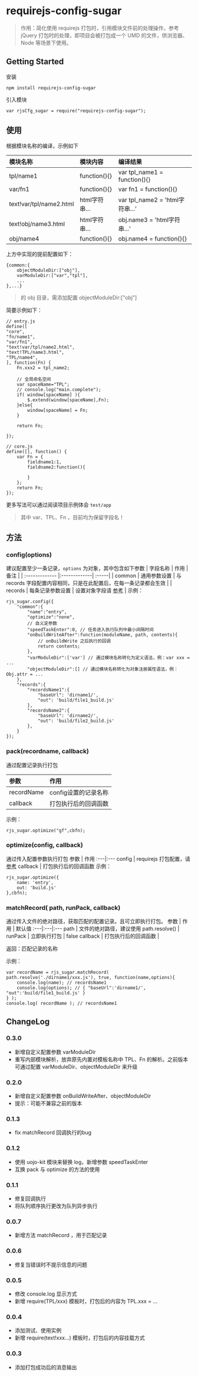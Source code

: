 # requirejs-config-sugar

> 作用：简化使用 requirejs 打包时，引用模块文件前的处理操作，参考 jQuery 打包时的处理，即项目会被打包成一个 UMD 的文件，供浏览器、Node 等场景下使用。

## Getting Started

安装

`npm install requirejs-config-sugar`

引入模块

`var rjsCfg_sugar = require("requirejs-config-sugar");`

## 使用

根据模块名称的编译，示例如下

模块名称 | 模块内容 | 编译结果
:---|:---|:---
tpl/name1 | function(){} | var tpl_name1 = function(){}
var/fn1 | function(){} | var fn1 = function(){}
text!var/tpl/name2.html | html字符串... | var tpl_name2 = 'html字符串...'
text!obj/name3.html | html字符串... | obj.name3 = 'html字符串...'
obj/name4 | function(){} | obj.name4 = function(){}
上方中实现的提前配置如下：

```
{common:{
    objectModuleDir:["obj"],
    varModuleDir:["var","tpl"],
    ...
},...}
```

> 的 obj 目录，需添加配置 objectModuleDir:["obj"]

简要示例如下：

```
// entry.js
define([
"core",
"fn/name1",
"var/fn1",
"text!var/tpl/name2.html",
"text!TPL/name3.html",
"TPL/name4",
], function(Fn) {
    Fn.xxx2 = tpl_name2;
    
    // 全局命名空间
    var spaceName="TPL";
    // console.log("main.complete");
    if( window[spaceName] ){
    	$.extend(window[spaceName],Fn);
    }else{
    	window[spaceName] = Fn;
    }
    
    return Fn;

});

// core.js
define([], function() {
    var Fn = {
    	fieldname1:1,
    	fieldname2:function(){
        
    	}
    };
    return Fn;
});

```

更多写法可以通过阅读项目示例体会 `test/app`

> 其中 var、TPL、Fn ，目前均为保留字段名！

## 方法

### config(options)
建议配置至少一条记录，`options` 为对象，其中包含如下参数
| 字段名称        | 作用           | 备注  |
| :------------- |:-------------| :-----|
| common | 通用参数设置 | 与 records 字段配置内容相同，只是在此配置后，在每一条记录都会生效 |
| records | 每条记录参数设置 | 设置对象字段请 [参考](https://github.com/requirejs/r.js/blob/master/build/example.build.js) |
示例：

```
rjs_sugar.config({
    "common":{
        "name":"entry",
        "optimize":"none",
        // 自义定参数
        "speedTaskEnter":0, // 任务进入执行队列中最小间隔时间 
        "onBuildWriteAfter":function(moduleName, path, contents){
        	// onBuildWrite 之后执行的回调 
        	return contents;
        },
        "varModuleDir":['var'] // 通过模块名称转化为定义语法，例：var xxx = ...
        "objectModuleDir":[] // 通过模块名称转化为对象注册属性语法，例：Obj.attr = ...
    },
    "records":{
        "recordsName1":{
            "baseUrl": 'dirname1/',
            "out": 'build/file1_build.js'
        },
        "recordsName2":{
            "baseUrl": 'dirname2/',
            "out": 'build/file2_build.js'
        },
    }
});
```

### pack(recordname, callback)
通过配置记录执行打包

参数 | 作用
:---|:---
recordName | config设置的记录名称
callback | 打包执行后的回调函数
示例：
```
rjs_sugar.optimize("gf",cbfn);
```

### optimize(config, callback)
通过传入配置参数执行打包
参数 | 作用
:---|:---
config | requirejs 打包配置，请 [参考](https://github.com/requirejs/r.js/blob/master/build/example.build.js)
callback | 打包执行后的回调函数
示例：
```
rjs_sugar.optimize({
    name: 'entry',
    out: 'build.js'
},cbfn);
```

### matchRecord( path, runPack, callback)
通过传入文件的绝对路径，获取匹配的配置记录。且可立即执行打包。
参数 | 作用 | 默认值
:---|:---|:---
path | 文件的绝对路径，建议使用 path.resolve() | 
runPack | 立即执行打包 | false
callback | 打包执行后的回调函数 | 

返回：匹配记录的名称

示例：
```
var recordName = rjs_sugar.matchRecord( path.resolve('./dirname1/xxx.js'), true, function(name,options){
    console.log(name); // recordsName1
    console.log(options); // { "baseUrl":'dirname1/', "out":'build/file1_build.js' }
} );
console.log( recordName ); // recordsName1
```

## ChangeLog
### 0.3.0
- 新增自定义配置参数 varModuleDir
- 重写内部模块解析，放弃原先内置对模板名称中 TPL、Fn 的解析。之前版本可通过配置 varModuleDir、objectModuleDir 来升级

### 0.2.0 
- 新增自定义配置参数 onBuildWriteAfter、objectModuleDir
- 提示：可能不兼容之前的版本

### 0.1.3
- fix matchRecord 回调执行的bug

### 0.1.2
- 使用 uojo-kit 模块来替换 log，新增参数 speedTaskEnter
- 互换 pack 与 optimize 的方法的使用

### 0.1.1
- 修复回调执行
- 将队列顺序执行更改为队列异步执行

### 0.0.7
- 新增方法 matchRecord ，用于匹配记录

### 0.0.6
- 修复当错误时不提示信息的问题

### 0.0.5
- 修改 console.log 显示方式
- 新增 require(TPL/xxx) 模板时，打包后的内容为 TPL.xxx = ...

### 0.0.4
- 添加测试、使用实例
- 新增 require(text!xxx...) 模板时，打包后的内容挂载方式

### 0.0.3
- 添加打包成功后的消息输出



